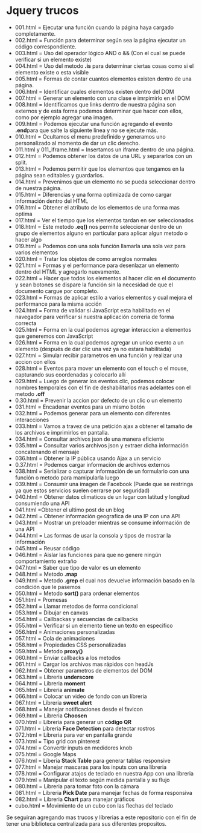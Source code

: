 # Jquery trucos 
- 001.html = Ejecutar una función cuando la página haya cargado completamente.
- 002.html = Función para determinar según sea la página ejecutar un código correspondiente. 
- 003.html = Uso del operador lógico AND o && (Con el cual se puede verificar si un elemento existe)
- 004.html = Uso del metodo **.is** para determinar ciertas cosas como si el elemento existe o esta visible
- 005.html = Formas de contar cuantos elementos existen dentro de una página.
- 006.html = Identificar cuales elementos existen dentro del DOM
- 007.html =  Generar un elemento con una clase e imrpimirlo en el DOM
- 008.html = Identificamos que links dentro de nuestra página son externos y de esta forma podemos determinar que hacer con ellos, como por ejemplo agregar una imagen.
- 009.html = Podemos ejecutar una función agregando el evento **.end**para que salte la siguiente linea y no se ejecute más.
- 010.html = Ocultamos el menu predefinido y generamos uno personalizado al momento de dar un clic derecho.
- 011.html y 011_iframe.html = Insertamos un iframe dentro de una página.
- 012.html = Podemos obtener los datos de una URL y separarlos con un split.
- 013.html = Podemos permitir que los elementos que tengamos en la página sean editables y guardarlos.
- 014.html = Prevenimos que un elemento no se pueda seleccionar dentro de nuestra página.
- 015.html =  Diferencias y una forma optimizada de como cargar información dentro del HTML
- 016.html = Obtener el atributo de los elementos de una forma mas optima
- 017.html = Ver el tiempo que los elementos tardan en ser seleccionados
- 018.html = Este metodo **.eq()** nos permite seleccionar dentro de un grupo de elementos alguno en particular para aplicar algun metodo o hacer algo
- 019.html = Podemos con una sola función llamarla una sola vez para varios elementos
- 020.html = Tratar los objetos de como arreglos normales
- 021.html = Formas y el performance para desenlazar un elemento dentro del HTML y agregarlo nuevamente.
- 022.html = Hacer que todos los elementos al hacer clic en el documento y sean botones se dispare la función sin la necesidad de que el documento cargue por completo.
- 023.html = Formas de aplicar estilo a varios elementos y cual mejora el performance para la misma acción
- 024.html = Forma de validar si JavaScript esta habilitado en el navegador para verificar si nuestra aplicación correría de forma correcta
- 025.html = Forma en la cual podemos agregar interaccion a elementos que generemos con JavaScript
- 026.html = Forma en la cual podemos agregar un unico evento a un elemento (después de dar clic una vez ya no estara habilitada)
- 027.html = Simular recibir parametros en una función y realizar una accion con ellos
- 028.html = Eventos para mover un elemento con el touch o el mouse, capturando sus coordenadas y colocarlo allí
- 029.html = Luego de generar los eventos clic, podemos colocar nombres temporales con el fin de deshabilitarlos mas adelantes con el metodo **.off**
- 0.30.html = Prevenir la accion por defecto de un clic o un elemento
- 031.html = Encadenar eventos para un mismo botón
- 032.html = Podemos generar para un elemento con diferentes interacciones
- 033.html = Vamos a travez de  una petición ajax a obtener el tamaño de los archivos e imprimirlos en pantalla.
- 034.html = Consultar archivos json de una manera eficiente
- 035.html = Consultar varios archivos json y extraer dicha información concatenando el mensaje
- 036.html = Obtener la IP pública usando Ajax a un servicio
- 0.37.html = Podemos cargar información de archivos externos
- 038.html = Serializar o capturar información de un formulario con una función o metodo para mamipularla luego
- 039.html = Consumir una imagen de Facebook (Puede que se restringa ya que estos servicios suelen cerrarse por seguridad)
- 040.html = Obtener datos climaticos de un lugar con latitud y longitud consumiendo una API
- 041.html =Obtener el ultimo post de un blog
- 042.html = Obtener información geografica de una IP con una API
- 043.html = Mostrar un preloader mientras se consume información de una API
- 044.html = Las formas de usar la consola y tipos de mostrar la información
- 045.html = Reusar código
- 046.html = Aislar las funciones para que no genere ningún comportamiento extraño
- 047.html = Saber que tipo de valor es un elemento
- 048.html = Metodo **.map**
- 049.html = Metodo **.grep** el cual nos devuelve información basado en la condición que le pasemos
- 050.html = Metodo **sort()** para ordenar elementos
- 051.html = Promesas
- 052.html = Llamar metodos de forma condicional
- 053.html = Dibujar en canvas
- 054.html = Callbackas y secuencias de callbacks
- 055.html = Verificar si un elemento tiene un texto en especifico
- 056.html = Animaciones personalizadas
- 057.html = Cola de animaciones
- 058.html = Propiedades CSS personalizadas
- 059.html = Metodo **proxy()**
- 060.html = Enviar callbacks a los metodos
- 061.html = Cargar los archivos mas rápidos con headJs
- 062.html = Obtener parametros de elementos del DOM
- 063.html = Líbreria **underscore**
- 064.html = Líbreria **moment**
- 065.html = Líbreria **animate**
- 066.html = Colocar un video de fondo con un líbreria
- 067.html = Líbreria **sweet alert**
- 068.html = Manejar notificaciones desde el favicon
- 069.html = Líbreria **Choosen**
- 070.html = Líbreria para generar un **código QR**
- 071.html = Líbreria **Face Detection** para detectar rostros
- 072.html = Líbreria para ver en pantalla grande
- 073.html = Tipo grid con pinterest
- 074.html = Convertir inputs en medidores knob
- 075.html = Google Maps
- 076.html = Líberia **Stack Table** para generar tablas responsive
- 077.html = Manejar mascaras para los inputs con una libreria
- 078.html = Configurar atajos de teclado en nuestra App con una líbreria
- 079.html = Manipular el texto según medida pantalla y su flujo
- 080.html = Líbreria para tomar foto con la cámara
- 081.html = Líbreria **Pick Date** para manejar fechas de forma responsiva
- 082.html = Líbreria **Chart** para manejar gráficos
- cubo.html = Movimiento de un cubo con las flechas del teclado

Se seguiran agregando mas trucos y líbrerias a este repositorio con el fin de tener una biblioteca centralizada para sus diferentes propositos.
